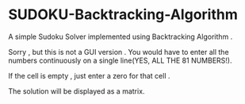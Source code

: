 # SUDOKU-Backtracking-Algorithm

A simple Sudoku Solver implemented using Backtracking Algorithm . 

Sorry , but this is not a GUI version . You would have to enter all the numbers continuously on a single line(YES, ALL THE 81 NUMBERS!).

If the cell is empty , just enter a zero for that cell .

The solution will be displayed as a matrix.

